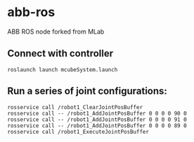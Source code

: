 abb-ros
=======

ABB ROS node forked from MLab

Connect with controller
------
```
roslaunch launch mcubeSystem.launch
```


Run a series of joint configurations:
------

```
rosservice call /robot1_ClearJointPosBuffer
rosservice call -- /robot1_AddJointPosBuffer 0 0 0 0 90 0
rosservice call -- /robot1_AddJointPosBuffer 0 0 0 0 91 0
rosservice call -- /robot1_AddJointPosBuffer 0 0 0 0 89 0
rosservice call /robot1_ExecuteJointPosBuffer
```
